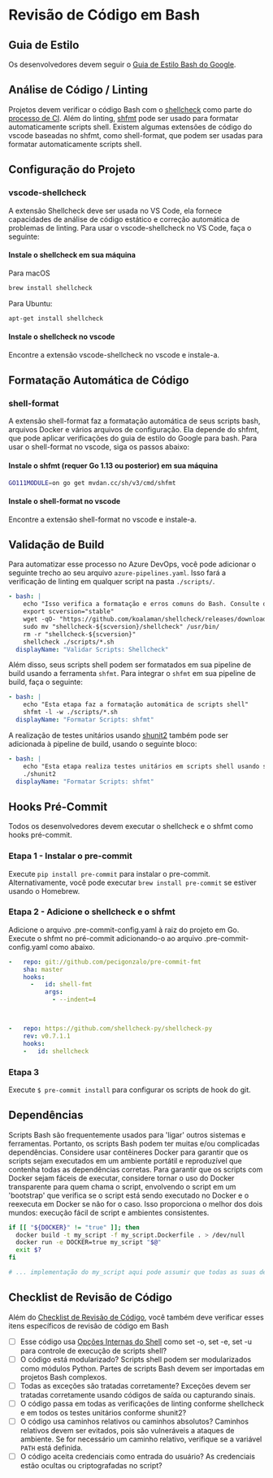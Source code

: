 # Revisão de Código em Bash

## Guia de Estilo

Os desenvolvedores devem seguir o [Guia de Estilo Bash do Google](https://google.github.io/styleguide/shell.xml).

## Análise de Código / Linting

Projetos devem verificar o código Bash com o [shellcheck](https://github.com/koalaman/shellcheck) como parte do [processo de CI](../../continuous-integration/README.md).
Além do linting, [shfmt](https://github.com/mvdan/sh) pode ser usado para formatar automaticamente scripts shell. Existem algumas extensões de código do vscode baseadas no shfmt, como shell-format, que podem ser usadas para formatar automaticamente scripts shell.

## Configuração do Projeto

### vscode-shellcheck

A extensão Shellcheck deve ser usada no VS Code, ela fornece capacidades de análise de código estático e correção automática de problemas de linting. Para usar o vscode-shellcheck no VS Code, faça o seguinte:

#### Instale o shellcheck em sua máquina

Para macOS

```bash
brew install shellcheck
```

Para Ubuntu:

```bash
apt-get install shellcheck
```

#### Instale o shellcheck no vscode

Encontre a extensão vscode-shellcheck no vscode e instale-a.

## Formatação Automática de Código

### shell-format

A extensão shell-format faz a formatação automática de seus scripts bash, arquivos Docker e vários arquivos de configuração. Ela depende do shfmt, que pode aplicar verificações do guia de estilo do Google para bash.
Para usar o shell-format no vscode, siga os passos abaixo:

#### Instale o shfmt (requer Go 1.13 ou posterior) em sua máquina

```bash
GO111MODULE=on go get mvdan.cc/sh/v3/cmd/shfmt
```

#### Instale o shell-format no vscode

Encontre a extensão shell-format no vscode e instale-a.

## Validação de Build

Para automatizar esse processo no Azure DevOps, você pode adicionar o seguinte trecho ao seu arquivo `azure-pipelines.yaml`. Isso fará a verificação de linting em qualquer script na pasta `./scripts/`.

```yaml
- bash: |
    echo "Isso verifica a formatação e erros comuns do Bash. Consulte o wiki para detalhes sobre erros e opções de ignorar: https://github.com/koalaman/shellcheck/wiki/SC1000"
    export scversion="stable"
    wget -qO- "https://github.com/koalaman/shellcheck/releases/download/${scversion?}/shellcheck-${scversion?}.linux.x86_64.tar.xz" | tar -xJv
    sudo mv "shellcheck-${scversion}/shellcheck" /usr/bin/
    rm -r "shellcheck-${scversion}"
    shellcheck ./scripts/*.sh
  displayName: "Validar Scripts: Shellcheck"
```

Além disso, seus scripts shell podem ser formatados em sua pipeline de build usando a ferramenta `shfmt`. Para integrar o `shfmt` em sua pipeline de build, faça o seguinte:

```yaml
- bash: |
    echo "Esta etapa faz a formatação automática de scripts shell"
    shfmt -l -w ./scripts/*.sh
  displayName: "Formatar Scripts: shfmt"
```

A realização de testes unitários usando [shunit2](https://github.com/kward/shunit2) também pode ser adicionada à pipeline de build, usando o seguinte bloco:

```yaml
- bash: |
    echo "Esta etapa realiza testes unitários em scripts shell usando shunit2"
    ./shunit2
  displayName: "Formatar Scripts: shfmt"
```

## Hooks Pré-Commit

Todos os desenvolvedores devem executar o shellcheck e o shfmt como hooks pré-commit.

### Etapa 1 - Instalar o pre-commit

Execute `pip install pre-commit` para instalar o pre-commit.
Alternativamente, você pode executar `brew install pre-commit` se estiver usando o Homebrew.

### Etapa 2 - Adicione o shellcheck e o shfmt

Adicione o arquivo .pre-commit-config.yaml à raiz do projeto em Go. Execute o shfmt no pré-commit adicionando-o ao arquivo .pre-commit-config.yaml como abaixo.

```yaml
-   repo: git://github.com/pecigonzalo/pre-commit-fmt
    sha: master
    hooks:
      -   id: shell-fmt
          args:
            - --indent=4
```

```yaml


-   repo: https://github.com/shellcheck-py/shellcheck-py
    rev: v0.7.1.1
    hooks:
    -   id: shellcheck
```

### Etapa 3

Execute `$ pre-commit install` para configurar os scripts de hook do git.

## Dependências

Scripts Bash são frequentemente usados para 'ligar' outros sistemas e ferramentas. Portanto, os scripts Bash podem ter muitas e/ou complicadas dependências. Considere usar contêineres Docker para garantir que os scripts sejam executados em um ambiente portátil e reproduzível que contenha todas as dependências corretas. Para garantir que os scripts com Docker sejam fáceis de executar, considere tornar o uso do Docker transparente para quem chama o script, envolvendo o script em um 'bootstrap' que verifica se o script está sendo executado no Docker e o reexecuta em Docker se não for o caso. Isso proporciona o melhor dos dois mundos: execução fácil de script e ambientes consistentes.

```bash
if [[ "${DOCKER}" != "true" ]]; then
  docker build -t my_script -f my_script.Dockerfile . > /dev/null
  docker run -e DOCKER=true my_script "$@"
  exit $?
fi

# ... implementação do my_script aqui pode assumir que todas as suas dependências existem, pois ele sempre está sendo executado no Docker ...
```

## Checklist de Revisão de Código

Além do [Checklist de Revisão de Código](../process-guidance/reviewer-guidance.md), você também deve verificar esses itens específicos de revisão de código em Bash

* [ ] Esse código usa [Opções Internas do Shell](https://www.gnu.org/software/bash/manual/html_node/The-Set-Builtin.html) como set -o, set -e, set -u para controle de execução de scripts shell?
* [ ] O código está modularizado? Scripts shell podem ser modularizados como módulos Python. Partes de scripts Bash devem ser importadas em projetos Bash complexos.
* [ ] Todas as exceções são tratadas corretamente? Exceções devem ser tratadas corretamente usando códigos de saída ou capturando sinais.
* [ ] O código passa em todas as verificações de linting conforme shellcheck e em todos os testes unitários conforme shunit2?
* [ ] O código usa caminhos relativos ou caminhos absolutos? Caminhos relativos devem ser evitados, pois são vulneráveis a ataques de ambiente. Se for necessário um caminho relativo, verifique se a variável `PATH` está definida.
* [ ] O código aceita credenciais como entrada do usuário? As credenciais estão ocultas ou criptografadas no script?
